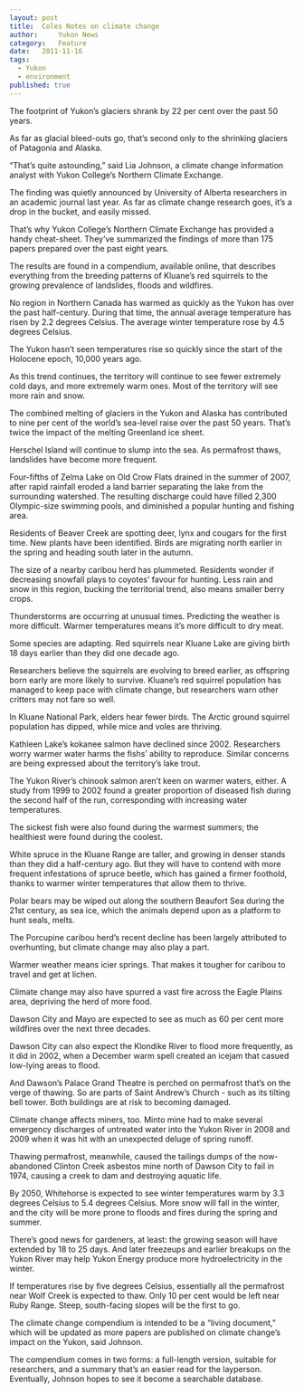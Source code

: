 ```yaml
---
layout:	post
title:	Coles Notes on climate change
author:     Yukon News
category:	Feature
date:	2011-11-16
tags: 
  - Yukon
  - environment
published: true
---
```


The footprint of Yukon’s glaciers shrank by 22 per cent over the past 50 years.

As far as glacial bleed-outs go, that’s second only to the shrinking glaciers of Patagonia and Alaska.

“That’s quite astounding,” said Lia Johnson, a climate change information analyst with Yukon College’s Northern Climate Exchange.

The finding was quietly announced by University of Alberta researchers in an academic journal last year. As far as climate change research goes, it’s a drop in the bucket, and easily missed.

That’s why Yukon College’s Northern Climate Exchange has provided a handy cheat-sheet. They’ve summarized the findings of more than 175 papers prepared over the past eight years.

The results are found in a compendium, available online, that describes everything from the breeding patterns of Kluane’s red squirrels to the growing prevalence of landslides, floods and wildfires.

No region in Northern Canada has warmed as quickly as the Yukon has over the past half-century. During that time, the annual average temperature has risen by 2.2 degrees Celsius. The average winter temperature rose by 4.5 degrees Celsius.

The Yukon hasn’t seen temperatures rise so quickly since the start of the Holocene epoch, 10,000 years ago.<!-- BREAK -->

As this trend continues, the territory will continue to see fewer extremely cold days, and more extremely warm ones. Most of the territory will see more rain and snow.

The combined melting of glaciers in the Yukon and Alaska has contributed to nine per cent of the world’s sea-level raise over the past 50 years. That’s twice the impact of the melting Greenland ice sheet.

Herschel Island will continue to slump into the sea. As permafrost thaws, landslides have become more frequent.

Four-fifths of Zelma Lake on Old Crow Flats drained in the summer of 2007, after rapid rainfall eroded a land barrier separating the lake from the surrounding watershed. The resulting discharge could have filled 2,300 Olympic-size swimming pools, and diminished a popular hunting and fishing area.

Residents of Beaver Creek are spotting deer, lynx and cougars for the first time. New plants have been identified. Birds are migrating north earlier in the spring and heading south later in the autumn.

The size of a nearby caribou herd has plummeted. Residents wonder if decreasing snowfall plays to coyotes’ favour for hunting. Less rain and snow in this region, bucking the territorial trend, also means smaller berry crops.

Thunderstorms are occurring at unusual times. Predicting the weather is more difficult. Warmer temperatures means it’s more difficult to dry meat.

Some species are adapting. Red squirrels near Kluane Lake are giving birth 18 days earlier than they did one decade ago.

Researchers believe the squirrels are evolving to breed earlier, as offspring born early are more likely to survive. Kluane’s red squirrel population has managed to keep pace with climate change, but researchers warn other critters may not fare so well.

In Kluane National Park, elders hear fewer birds. The Arctic ground squirrel population has dipped, while mice and voles are thriving.

Kathleen Lake’s kokanee salmon have declined since 2002. Researchers worry warmer water harms the fishs’ ability to reproduce. Similar concerns are being expressed about the territory’s lake trout.

The Yukon River’s chinook salmon aren’t keen on warmer waters, either. A study from 1999 to 2002 found a greater proportion of diseased fish during the second half of the run, corresponding with increasing water temperatures.

The sickest fish were also found during the warmest summers; the healthiest were found during the coolest.

White spruce in the Kluane Range are taller, and growing in denser stands than they did a half-century ago. But they will have to contend with more frequent infestations of spruce beetle, which has gained a firmer foothold, thanks to warmer winter temperatures that allow them to thrive.

Polar bears may be wiped out along the southern Beaufort Sea during the 21st century, as sea ice, which the animals depend upon as a platform to hunt seals, melts.

The Porcupine caribou herd’s recent decline has been largely attributed to overhunting, but climate change may also play a part.

Warmer weather means icier springs. That makes it tougher for caribou to travel and get at lichen.

Climate change may also have spurred a vast fire across the Eagle Plains area, depriving the herd of more food.

Dawson City and Mayo are expected to see as much as 60 per cent more wildfires over the next three decades.

Dawson City can also expect the Klondike River to flood more frequently, as it did in 2002, when a December warm spell created an icejam that casued low-lying areas to flood.

And Dawson’s Palace Grand Theatre is perched on permafrost that’s on the verge of thawing. So are parts of Saint Andrew’s Church - such as its tilting bell tower. Both buildings are at risk to becoming damaged.

Climate change affects miners, too. Minto mine had to make several emergency discharges of untreated water into the Yukon River in 2008 and 2009 when it was hit with an unexpected deluge of spring runoff.

Thawing permafrost, meanwhile, caused the tailings dumps of the now-abandoned Clinton Creek asbestos mine north of Dawson City to fail in 1974, causing a creek to dam and destroying aquatic life.

By 2050, Whitehorse is expected to see winter temperatures warm by 3.3 degrees Celsius to 5.4 degrees Celsius. More snow will fall in the winter, and the city will be more prone to floods and fires during the spring and summer.

There’s good news for gardeners, at least: the growing season will have extended by 18 to 25 days. And later freezeups and earlier breakups on the Yukon River may help Yukon Energy produce more hydroelectricity in the winter.

If temperatures rise by five degrees Celsius, essentially all the permafrost near Wolf Creek is expected to thaw. Only 10 per cent would be left near Ruby Range. Steep, south-facing slopes will be the first to go.

The climate change compendium is intended to be a “living document,” which will be updated as more papers are published on climate change’s impact on the Yukon, said Johnson.

The compendium comes in two forms: a full-length version, suitable for researchers, and a summary that’s an easier read for the layperson. Eventually, Johnson hopes to see it become a searchable database.